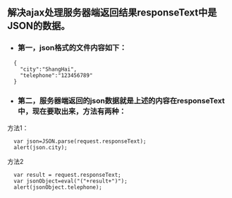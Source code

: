 ## 解决ajax处理服务器端返回结果responseText中是JSON的数据。

* ### 第一，json格式的文件内容如下：

~~~
  {  
    "city":"ShangHai",  
    "telephone":"123456789"  
  }  
~~~
* ### 第二，服务器端返回的json数据就是上述的内容在responseText中，现在要取出来，方法有两种：
方法1：
~~~
  var json=JSON.parse(request.responseText);  
  alert(json.city);  
~~~
方法2
~~~
  var result = request.responseText;  
  var jsonObject=eval("("+result+")");  
  alert(jsonObject.telephone);  
~~~
